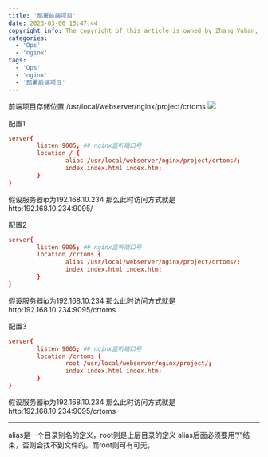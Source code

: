 ```yaml
---
title: '部署前端项目'
date: 2023-03-06 15:47:44
copyright_info: The copyright of this article is owned by Zhang Yuhan, and it follows the CC BY-NC-SA 4.0 agreement. For reprinting, please attach the original source link and this statement
categories: 
  - 'Ops'
  - 'nginx'
tags: 
  - 'Ops'
  - 'nginx'
  - '部署前端项目'
---
```

前端项目存储位置
/usr/local/webserver/nginx/project/crtoms
![](https://cdn.jsdelivr.net/gh/Zhangyuhannerv/picture-host-1@main/20230105171729.png)

配置1
```conf
server{
        listen 9005; ## nginx监听端口号
        location / {
                alias /usr/local/webserver/nginx/project/crtoms/;
                index index.html index.htm;
        }
}
```
假设服务器ip为192.168.10.234
那么此时访问方式就是http:192.168.10.234:9095/

配置2
```conf
server{
        listen 9005; ## nginx监听端口号
        location /crtoms {
                alias /usr/local/webserver/nginx/project/crtoms/;
                index index.html index.htm;
        }
}
```
假设服务器ip为192.168.10.234
那么此时访问方式就是http:192.168.10.234:9095/crtoms

配置3
```conf
server{
        listen 9005; ## nginx监听端口号
        location /crtoms {
                root /usr/local/webserver/nginx/project/;
                index index.html index.htm;
        }
}
```
假设服务器ip为192.168.10.234
那么此时访问方式就是http:192.168.10.234:9095/crtoms
***
alias是一个目录别名的定义，root则是上层目录的定义
alias后面必须要用“/”结束，否则会找不到文件的。而root则可有可无。

